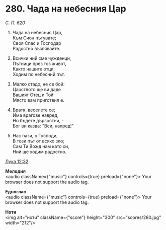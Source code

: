 # 280. Чада на небесния Цар

_С. П. 620_

1. Чада на небесния Цар,  
Към Сион пътувате;  
Своя Спас и Господар  
Радостно възпявайте.  

2. Всички ний сме чужденци,  
Пътници през тоз живот,  
Както нашите отци;  
Ходим по небесний път.  

3. Малко стадо, не се бой:  
Царството ще ви даде  
Вашият Отец и Той  
Място вам приготвил е.  

4. Братя, веселете се;  
Има врагове навред,  
Но бъдете дързостни, -  
Бог ви казва: "Вси, напред!"

5. Нас пази, о Господи,  
В този път от всяко зло;  
Сам Ти Вожд нам като си,  
Ний ще ходим радостно.

[Лука 12:32](http://biblia.bg/index.php?k=42&g=12&s=32)

**Мелодия**  
<audio className={"music"} controls={true} preload={"none"}>
    <source src="mp3/280.mp3" type="audio/mpeg"/>
    Your browser does not support the audio tag.
</audio>

**Едноглас**  
<audio className={"music"} controls={true} preload={"none"}>
    <source src="transp/280.mp3" type="audio/mpeg"/>
    Your browser does not support the audio tag.
</audio>

**Ноти**  
<img alt="ноти" className={"score"} height="300" src="scores/280.jpg" width="212"/>
